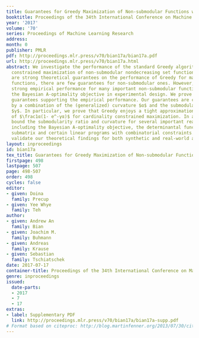 ```yaml
---
title: Guarantees for Greedy Maximization of Non-submodular Functions with Applications
booktitle: Proceedings of the 34th International Conference on Machine Learning
year: '2017'
volume: '70'
series: Proceedings of Machine Learning Research
address: 
month: 0
publisher: PMLR
pdf: http://proceedings.mlr.press/v70/bian17a/bian17a.pdf
url: http://proceedings.mlr.press/v70/bian17a.html
abstract: We investigate the performance of the standard Greedy algorithm for cardinality
  constrained maximization of non-submodular nondecreasing set functions. While there
  are strong theoretical guarantees on the performance of Greedy for maximizing submodular
  functions, there are few guarantees for non-submodular ones. However, Greedy enjoys
  strong empirical performance for many important non-submodular functions, e.g.,
  the Bayesian A-optimality objective in experimental design. We prove theoretical
  guarantees supporting the empirical performance. Our guarantees are characterized
  by a combination of the (generalized) curvature $α$ and the submodularity ratio
  $γ$. In particular, we prove that Greedy enjoys a tight approximation guarantee
  of $\frac1α(1- e^-γα)$ for cardinality constrained maximization. In addition, we
  bound the submodularity ratio and curvature for several important real-world objectives,
  including the Bayesian A-optimality objective, the determinantal function of a square
  submatrix and certain linear programs with combinatorial constraints. We experimentally
  validate our theoretical findings for both synthetic and real-world applications.
layout: inproceedings
id: bian17a
tex_title: Guarantees for Greedy Maximization of Non-submodular Functions with Applications
firstpage: 498
lastpage: 507
page: 498-507
order: 498
cycles: false
editor:
- given: Doina
  family: Precup
- given: Yee Whye
  family: Teh
author:
- given: Andrew An
  family: Bian
- given: Joachim M.
  family: Buhmann
- given: Andreas
  family: Krause
- given: Sebastian
  family: Tschiatschek
date: 2017-07-17
container-title: Proceedings of the 34th International Conference on Machine Learning
genre: inproceedings
issued:
  date-parts:
  - 2017
  - 7
  - 17
extras:
- label: Supplementary PDF
  link: http://proceedings.mlr.press/v70/bian17a/bian17a-supp.pdf
# Format based on citeproc: http://blog.martinfenner.org/2013/07/30/citeproc-yaml-for-bibliographies/
---
```

